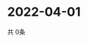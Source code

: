 # 2022-04-01
  共 0条

  <!-- BEGIN -->
  <!-- 最后更新时间Fri Apr 01 2022 18:07:16 GMT+0000 (Coordinated Universal Time) -->
  
  <!-- END -->
  
  